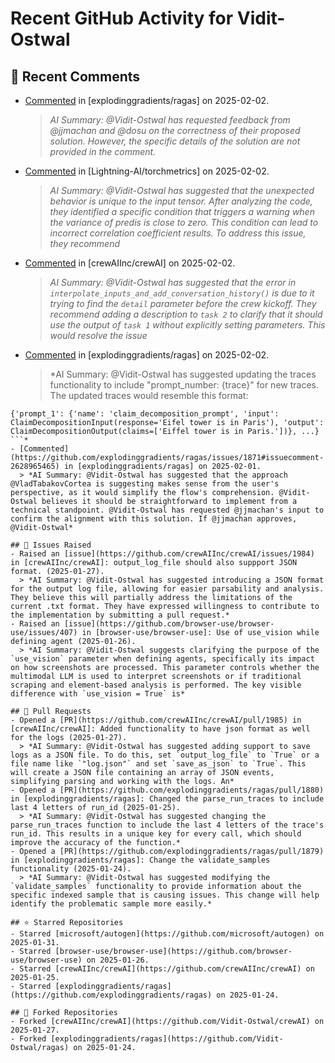 # Recent GitHub Activity for Vidit-Ostwal

## 💬 Recent Comments
- [Commented](https://github.com/explodinggradients/ragas/issues/1868#issuecomment-2629482947) in [explodinggradients/ragas] on 2025-02-02.
  > *AI Summary: @Vidit-Ostwal has requested feedback from @jjmachan and @dosu on the correctness of their proposed solution. However, the specific details of the solution are not provided in the comment.*
- [Commented](https://github.com/Lightning-AI/torchmetrics/issues/2920#issuecomment-2629456251) in [Lightning-AI/torchmetrics] on 2025-02-02.
  > *AI Summary: @Vidit-Ostwal has suggested that the unexpected behavior is unique to the input tensor. After analyzing the code, they identified a specific condition that triggers a warning when the variance of predis is close to zero. This condition can lead to incorrect correlation coefficient results. To address this issue, they recommend*
- [Commented](https://github.com/crewAIInc/crewAI/issues/1977#issuecomment-2629395843) in [crewAIInc/crewAI] on 2025-02-02.
  > *AI Summary: @Vidit-Ostwal has suggested that the error in `interpolate_inputs_and_add_conversation_history()` is due to it trying to find the `detail` parameter before the crew kickoff. They recommend adding a description to `task 2` to clarify that it should use the output of `task 1` without explicitly setting parameters. This would resolve the issue*
- [Commented](https://github.com/explodinggradients/ragas/pull/1880#issuecomment-2629385607) in [explodinggradients/ragas] on 2025-02-02.
  > *AI Summary: @Vidit-Ostwal has suggested updating the traces functionality to include "prompt_number: {trace}" for new traces. The updated traces would resemble this format:

```
{'prompt_1': {'name': 'claim_decomposition_prompt', 'input': ClaimDecompositionInput(response='Eifel tower is in Paris'), 'output': ClaimDecompositionOutput(claims=['Eiffel tower is in Paris.'])}, ...}
```*
- [Commented](https://github.com/explodinggradients/ragas/issues/1871#issuecomment-2628965465) in [explodinggradients/ragas] on 2025-02-01.
  > *AI Summary: @Vidit-Ostwal has suggested that the approach @VladTabakovCortea is suggesting makes sense from the user's perspective, as it would simplify the flow's comprehension. @Vidit-Ostwal believes it should be straightforward to implement from a technical standpoint. @Vidit-Ostwal has requested @jjmachan's input to confirm the alignment with this solution. If @jjmachan approves, @Vidit-Ostwal*

## 🐛 Issues Raised
- Raised an [issue](https://github.com/crewAIInc/crewAI/issues/1984) in [crewAIInc/crewAI]: output_log_file should also suppport JSON format. (2025-01-27).
  > *AI Summary: @Vidit-Ostwal has suggested introducing a JSON format for the output log file, allowing for easier parsability and analysis. They believe this will partially address the limitations of the current .txt format. They have expressed willingness to contribute to the implementation by submitting a pull request.*
- Raised an [issue](https://github.com/browser-use/browser-use/issues/407) in [browser-use/browser-use]: Use of use_vision while defining agent (2025-01-26).
  > *AI Summary: @Vidit-Ostwal suggests clarifying the purpose of the `use_vision` parameter when defining agents, specifically its impact on how screenshots are processed. This parameter controls whether the multimodal LLM is used to interpret screenshots or if traditional scraping and element-based analysis is performed. The key visible difference with `use_vision = True` is*

## 🚀 Pull Requests
- Opened a [PR](https://github.com/crewAIInc/crewAI/pull/1985) in [crewAIInc/crewAI]: Added functionality to have json format as well for the logs (2025-01-27).
  > *AI Summary: @Vidit-Ostwal has suggested adding support to save logs as a JSON file. To do this, set `output_log_file` to `True` or a file name like `"log.json"` and set `save_as_json` to `True`. This will create a JSON file containing an array of JSON events, simplifying parsing and working with the logs. An*
- Opened a [PR](https://github.com/explodinggradients/ragas/pull/1880) in [explodinggradients/ragas]: Changed the parse_run_traces to include last 4 letters of run_id (2025-01-25).
  > *AI Summary: @Vidit-Ostwal has suggested changing the parse_run_traces function to include the last 4 letters of the trace's run_id. This results in a unique key for every call, which should improve the accuracy of the function.*
- Opened a [PR](https://github.com/explodinggradients/ragas/pull/1879) in [explodinggradients/ragas]: Change the validate_samples functionality (2025-01-24).
  > *AI Summary: @Vidit-Ostwal has suggested modifying the `validate_samples` functionality to provide information about the specific indexed sample that is causing issues. This change will help identify the problematic sample more easily.*

## ⭐ Starred Repositories
- Starred [microsoft/autogen](https://github.com/microsoft/autogen) on 2025-01-31.
- Starred [browser-use/browser-use](https://github.com/browser-use/browser-use) on 2025-01-26.
- Starred [crewAIInc/crewAI](https://github.com/crewAIInc/crewAI) on 2025-01-25.
- Starred [explodinggradients/ragas](https://github.com/explodinggradients/ragas) on 2025-01-24.

## 🍴 Forked Repositories
- Forked [crewAIInc/crewAI](https://github.com/Vidit-Ostwal/crewAI) on 2025-01-27.
- Forked [explodinggradients/ragas](https://github.com/Vidit-Ostwal/ragas) on 2025-01-24.

